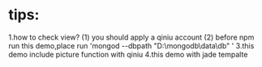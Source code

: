 # tips: 
  1.how to check view?
    (1) you should apply a qiniu account
    (2) before npm run this demo,place run 'mongod --dbpath "D:\mongodb\data\db" '
  3.this demo include picture function with qiniu 
  4.this demo with jade tempalte 
 
